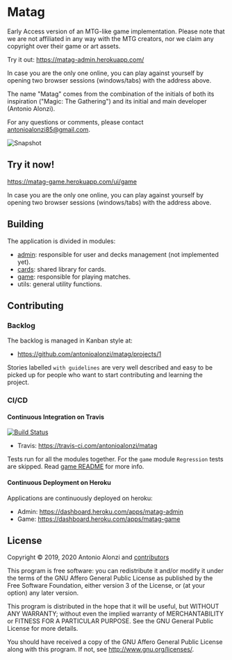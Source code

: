 # Matag

Early Access version of an MTG-like game implementation.
Please note that we are not affiliated in any way with the MTG creators, nor we claim any copyright over their game or art assets.

Try it out: https://matag-admin.herokuapp.com/

In case you are the only one online, you can play against yourself by opening two browser sessions (windows/tabs) with the address above.

The name "Matag" comes from the combination of the initials of both its inspiration ("Magic: The Gathering") and its initial and main developer (Antonio Alonzi).

For any questions or comments, please contact antonioalonzi85@gmail.com.

![Snapshot](README_SNAPSHOT.png)


## Try it now!

https://matag-game.herokuapp.com/ui/game

In case you are the only one online, you can play against yourself by opening two browser sessions (windows/tabs) with the address above.


## Building

The application is divided in modules:
- [admin](admin/README.md): responsible for user and decks management (not implemented yet).
- [cards](cards/README.md): shared library for cards.
- [game](game/README.md): responsible for playing matches.
- utils: general utility functions.


## Contributing

### Backlog

The backlog is managed in Kanban style at:
 - https://github.com/antonioalonzi/matag/projects/1

Stories labelled `with guidelines` are very well described and easy to be picked up for people who want to start
contributing and learning the project.


### CI/CD


#### Continuous Integration on Travis

[![Build Status](https://travis-ci.com/antonioalonzi/matag.svg?branch=master)](https://travis-ci.com/antonioalonzi/matag)

 - Travis: https://travis-ci.com/antonioalonzi/matag

Tests run for all the modules together.
For the `game` module `Regression` tests are skipped. Read [game README](game/README.md) for more info.


#### Continuous Deployment on Heroku

Applications are continuously deployed on heroku:
 - Admin: https://dashboard.heroku.com/apps/matag-admin
 - Game: https://dashboard.heroku.com/apps/matag-game


## License

Copyright © 2019, 2020 Antonio Alonzi and [contributors](https://github.com/antonioalonzi/matag/graphs/contributors)

This program is free software: you can redistribute it and/or modify
it under the terms of the GNU Affero General Public License as published by
the Free Software Foundation, either version 3 of the License, or
(at your option) any later version.

This program is distributed in the hope that it will be useful,
but WITHOUT ANY WARRANTY; without even the implied warranty of
MERCHANTABILITY or FITNESS FOR A PARTICULAR PURPOSE. See the
GNU General Public License for more details.

You should have received a copy of the GNU Affero General Public License
along with this program. If not, see <http://www.gnu.org/licenses/>.
